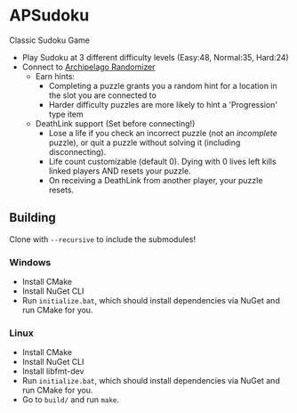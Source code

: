 # APSudoku
Classic Sudoku Game
- Play Sudoku at 3 different difficulty levels (Easy:48, Normal:35, Hard:24)
- Connect to [Archipelago Randomizer](https://archipelago.gg/)
  - Earn hints:
    - Completing a puzzle grants you a random hint for a location in the slot you are connected to
    - Harder difficulty puzzles are more likely to hint a 'Progression' type item
  - DeathLink support (Set before connecting!)
    - Lose a life if you check an incorrect puzzle (not an _incomplete_ puzzle), or quit a puzzle without solving it (including disconnecting).
    - Life count customizable (default 0). Dying with 0 lives left kills linked players AND resets your puzzle.
    - On receiving a DeathLink from another player, your puzzle resets.

## Building
Clone with `--recursive` to include the submodules!

### Windows
- Install CMake
- Install NuGet CLI
- Run `initialize.bat`, which should install dependencies via NuGet and run CMake for you.

### Linux
- Install CMake
- Install NuGet CLI
- Install libfmt-dev
- Run `initialize.bat`, which should install dependencies via NuGet and run CMake for you.
- Go to `build/` and run `make`.

